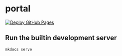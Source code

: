 # portal

[![Deploy GitHub Pages](https://github.com/speg03/sp3.dev/workflows/Deploy%20GitHub%20Pages/badge.svg)](https://github.com/speg03/sp3.dev/actions?query=workflow%3A%22Deploy+GitHub+Pages%22)

## Run the builtin development server

```
mkdocs serve
```
